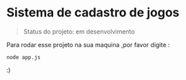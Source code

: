 <h1> Sistema de cadastro de jogos </h1>

>Status do projeto: em desenvolvimento

Para rodar esse projeto na sua maquina ,por favor digite :

```
node app.js
```
:)

